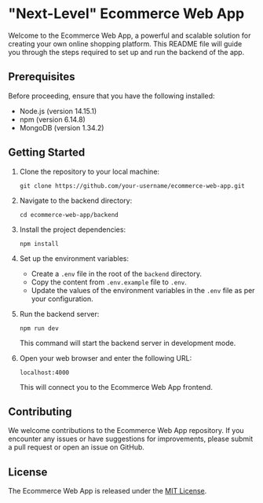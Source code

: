 # "Next-Level" Ecommerce Web App

Welcome to the Ecommerce Web App, a powerful and scalable solution for creating your own online shopping platform. This README file will guide you through the steps required to set up and run the backend of the app.

## Prerequisites

Before proceeding, ensure that you have the following installed:

- Node.js (version 14.15.1)
- npm (version 6.14.8)
- MongoDB (version 1.34.2)

## Getting Started

1. Clone the repository to your local machine:

   ```shell
   git clone https://github.com/your-username/ecommerce-web-app.git
   ```

2. Navigate to the backend directory:

   ```shell
   cd ecommerce-web-app/backend
   ```

3. Install the project dependencies:

   ```shell
   npm install
   ```

4. Set up the environment variables:

   - Create a `.env` file in the root of the `backend` directory.
   - Copy the content from `.env.example` file to `.env`.
   - Update the values of the environment variables in the `.env` file as per your configuration.

5. Run the backend server:

   ```shell
   npm run dev
   ```

   This command will start the backend server in development mode.

6. Open your web browser and enter the following URL:

   ```
   localhost:4000
   ```

   This will connect you to the Ecommerce Web App frontend.

## Contributing

We welcome contributions to the Ecommerce Web App repository. If you encounter any issues or have suggestions for improvements, please submit a pull request or open an issue on GitHub.

## License

The Ecommerce Web App is released under the [MIT License](LICENSE).
